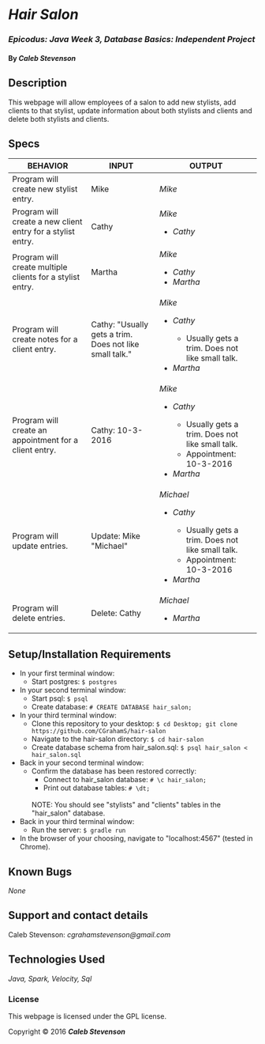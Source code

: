 # _Hair Salon_

### _Epicodus: Java Week 3, Database Basics: Independent Project_

#### By _**Caleb Stevenson**_

## Description

This webpage will allow employees of a salon to add new stylists, add clients to that stylist, update information about both stylists and clients and delete both stylists and clients.

## Specs

| BEHAVIOR                                                   | INPUT                                                   | OUTPUT                                                                |
|------------------------------------------------------------|---------------------------------------------------------|-----------------------------------------------------------------------|
| Program will create new stylist entry.                     | Mike                                                    | _Mike_                                                                |
| Program will create a new client entry for a stylist entry.| Cathy                                                   | _Mike_ <ul><li>_Cathy_</li></ul>                                      |
| Program will create multiple clients for a stylist entry.  | Martha                                                  | _Mike_ <ul><li>_Cathy_</li><li>_Martha_</li></ul>                     |
| Program will create notes for a client entry.              | Cathy: "Usually gets a trim. Does not like small talk." | _Mike_ <ul><li>_Cathy_</li><ul><li>Usually gets a trim. Does not like small talk.</li></ul><li>_Martha_</li></ul> |
| Program will create an appointment for a client entry.     | Cathy: 10-3-2016                                        | _Mike_ <ul><li>_Cathy_</li><ul><li>Usually gets a trim. Does not like small talk.</li><li>Appointment: 10-3-2016</li></ul><li>_Martha_</li></ul> |
| Program will update entries.                               | Update: Mike <br> "Michael"                             | _Michael_ <ul><li>_Cathy_</li><ul><li>Usually gets a trim. Does not like small talk.</li><li>Appointment: 10-3-2016</li></ul><li>_Martha_</li></ul> |
| Program will delete entries.                               | Delete: Cathy                                           | _Michael_ <ul><li>_Martha_</li></ul>                                  |

## Setup/Installation Requirements

* In your first terminal window:
  * Start postgres: `$ postgres`
* In your second terminal window:
  * Start psql: `$ psql`
  * Create database: `# CREATE DATABASE hair_salon;`
* In your third terminal window:
  * Clone this repository to your desktop: `$ cd Desktop; git clone https://github.com/CGrahamS/hair-salon`
  * Navigate to the hair-salon directory: `$ cd hair-salon`
  * Create database schema from hair_salon.sql: `$ psql hair_salon < hair_salon.sql`
* Back in your second terminal window:
  * Confirm the database has been restored correctly:
    * Connect to hair_salon database: `# \c hair_salon;`
    * Print out database tables: `# \dt;`
    <br>
    NOTE: You should see "stylists" and "clients" tables in the "hair_salon" database.
* Back in your third terminal window:
  * Run the server: `$ gradle run`
* In the browser of your choosing, navigate to "localhost:4567" (tested in Chrome).

## Known Bugs

_None_

## Support and contact details

Caleb Stevenson: _cgrahamstevenson@gmail.com_

## Technologies Used

_Java,
Spark,
Velocity,
Sql_

### License

This webpage is licensed under the GPL license.

Copyright &copy; 2016 **_Caleb Stevenson_**
